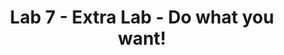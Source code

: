 ---
title: Lab 7 - Extra Lab - Do what you want!
parent: Module 4
layout: home
nav_order: 3
nav_enabled: true
---